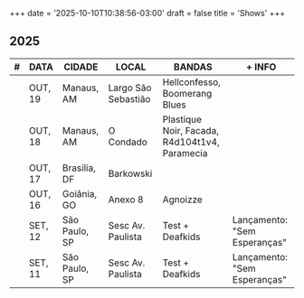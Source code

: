 +++
date = '2025-10-10T10:38:56-03:00'
draft = false
title = 'Shows'
+++

## 2025

<section class="table-wrapper">

<table>

<thead>
    <tr>
        <th>#</th>
        <th>DATA</th>
        <th>CIDADE</th>
        <th>LOCAL</th>
        <th>BANDAS</th>
        <th>+ INFO</th>
        </tr>
</thead>

<tbody>
    <tr>
        <td></td>
        <td>OUT, 19</td>
        <td>Manaus, AM</td>
        <td>Largo São Sebastião</td>
        <td>Hellconfesso, Boomerang Blues</td>
        <td></td>
    </tr>
    <tr>
        <td></td>
        <td>OUT, 18</td>
        <td>Manaus, AM</td>
        <td>O Condado</td>
        <td>Plastique Noir, Facada, R4d104t1v4,<br>Paramecia</td>
        <td></td>
    </tr>
    <tr>
        <td></td>
        <td>OUT, 17</td>
        <td>Brasília, DF</td>
        <td>Barkowski</td>
        <td></td>
        <td></td>
    </tr>
    <tr>
        <td></td>
        <td>OUT, 16</td>
        <td>Goiânia, GO</td>
        <td>Anexo 8</td>
        <td>Agnoizze</td>
        <td></td>
    </tr>
    <tr>
        <td></td>
        <td>SET, 12</td>
        <td>São Paulo, SP</td>
        <td>Sesc Av. Paulista</td>
        <td>Test + Deafkids</td>
        <td>Lançamento: "Sem Esperanças"</td>
    </tr>
    <tr>
        <td></td>
        <td>SET, 11</td>
        <td>São Paulo, SP</td>
        <td>Sesc Av. Paulista</td>
        <td>Test + Deafkids</td>
        <td>Lançamento: "Sem Esperanças"</td>
    </tr>
</tbody>

</table>

</section>
